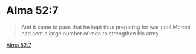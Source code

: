 # Alma 52:7

> And it came to pass that he kept thus preparing for war until Moroni had sent a large number of men to strengthen his army.

[Alma 52:7](https://www.churchofjesuschrist.org/study/scriptures/bofm/alma/52?lang=eng&id=p7#p7)



